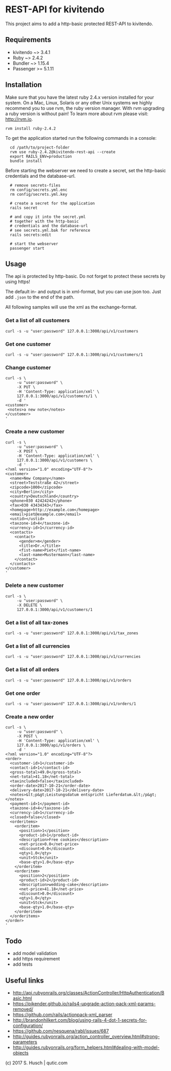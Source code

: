 # REST-API for kivitendo

This project aims to add a http-basic protected REST-API to kivitendo.

## Requirements

* kivitendo ~> 3.4.1
* Ruby ~> 2.4.2
* Bundler ~> 1.15.4
* Passenger >= 5.1.11

## Installation

Make sure that you have the latest ruby 2.4.x version installed for your system.
On a Mac, Linux, Solaris or any other Unix systems we highly recommend you to use rvm,
the ruby version manager. With rvm upgrading a ruby version is without pain!
To learn more about rvm please visit: http://rvm.io.

```
rvm install ruby-2.4.2
```

To get the application started run the following commands in a console:

```
  cd /path/to/project-folder
  rvm use ruby-2.4.2@kivitendo-rest-api --create
  export RAILS_ENV=production
  bundle install
```

Before starting the webserver we need to create a secret, set the http-basic credentials
and the database-url.

```
  # remove secrets-files
  rm config/secrets.yml.enc
  rm config/secrets.yml.key
  
  # create a secret for the application
  rails secret

  # and copy it into the secret.yml
  # together with the http-basic
  # credentials and the database-url
  # see secrets.yml.bak for reference
  rails secrets:edit

  # start the webserver
  passenger start
```

## Usage

The api is protected by http-basic. Do not forget to protect these secrets by using https!

The default in- and output is in xml-format, but you can use json too. Just add `.json` to the end of the path.

All following samples will use the xml as the exchange-format.

### Get a list of all customers

```
curl -s -u "user:password" 127.0.0.1:3000/api/v1/customers
```

### Get one customer

```
curl -s -u "user:password" 127.0.0.1:3000/api/v1/customers/1
```

### Change customer

```
curl -s \
     -u "user:password" \
     -X PUT \
     -H 'Content-Type: application/xml' \
     127.0.0.1:3000/api/v1/customers/1 \
     -d '
<customer>
 <notes>a new note</notes>
</customer>
'
```

### Create a new customer

```
curl -s \
     -u "user:password" \
     -X POST \
     -H 'Content-Type: application/xml' \
     127.0.0.1:3000/api/v1/customers \
     -d '
<?xml version="1.0" encoding="UTF-8"?>
<customer>
  <name>New Company</name>
  <street>Teststraße 42</street>
  <zipcode>1000</zipcode>
  <city>Berlin</city>
  <country>Deutschland</country>
  <phone>030 42424242</phone>
  <fax>030 43434343</fax>
  <homepage>http://example.com</homepage>
  <email>piet@example.com</email>
  <ustid></ustid>
  <taxzone-id>4</taxzone-id>
  <currency-id>1</currency-id>
  <contacts>
    <contact>
      <gender>m</gender>
      <title>Dr.</title>
      <fist-name>Piet</fist-name>
      <last-name>Mustermann</last-name>
    </contact>
  </contacts>
</customer>
'
```

### Delete a new customer

```
curl -s \
     -u "user:password" \
     -X DELETE \
     127.0.0.1:3000/api/v1/customers/1
```

### Get a list of all tax-zones

```
curl -s -u "user:password" 127.0.0.1:3000/api/v1/tax_zones
```

### Get a list of all currencies

```
curl -s -u "user:password" 127.0.0.1:3000/api/v1/currencies
```

### Get a list of all orders

```
curl -s -u "user:password" 127.0.0.1:3000/api/v1/orders
```

### Get one order

```
curl -s -u "user:password" 127.0.0.1:3000/api/v1/orders/1
```

### Create a new order

```
curl -s \
     -u "user:password" \
     -X POST \
     -H 'Content-Type: application/xml' \
     127.0.0.1:3000/api/v1/orders \
     -d '
<?xml version="1.0" encoding="UTF-8"?>
<order>
  <customer-id>1</customer-id>
  <contact-id>1</contact-id>
  <gross-total>49.0</gross-total>
  <net-total>41.18</net-total>
  <taxincluded>false</taxincluded>
  <order-date>2017-10-21</order-date>
  <delivery-date>2017-10-21</delivery-date>
  <notes>&lt;p&gt;Leistungsdatum entspricht Lieferdatum.&lt;/p&gt;</notes>
  <payment-id>1</payment-id>
  <taxzone-id>4</taxzone-id>
  <currency-id>1</currency-id>
  <closed>false</closed>
  <orderitems>
    <orderitem>
      <position>1</position>
      <product-id>1</product-id>
      <description>Free cookies</description>
      <net-price>0.0</net-price>
      <discount>0.0</discount>
      <qty>1.0</qty>
      <unit>Stck</unit>
      <base-qty>1.0</base-qty>
    </orderitem>
    <orderitem>
      <position>2</position>
      <product-id>2</product-id>
      <description>wedding-cake</description>
      <net-price>41.18</net-price>
      <discount>0.0</discount>
      <qty>1.0</qty>
      <unit>Stck</unit>
      <base-qty>1.0</base-qty>
    </orderitem>
  </orderitems>
</order>
'
```

## Todo

- add model validation
- add https requirement
- add tests

## Useful links

* http://api.rubyonrails.org/classes/ActionController/HttpAuthentication/Basic.html
* https://pikender.github.io/rails4-upgrade-action-pack-xml-params-removed/
* https://github.com/rails/actionpack-xml_parser
* http://brandonhilkert.com/blog/using-rails-4-dot-1-secrets-for-configuration/
* https://github.com/nesquena/rabl/issues/687
* http://guides.rubyonrails.org/action_controller_overview.html#strong-parameters
* http://guides.rubyonrails.org/form_helpers.html#dealing-with-model-objects

(c) 2017 S. Husch | qutic.com